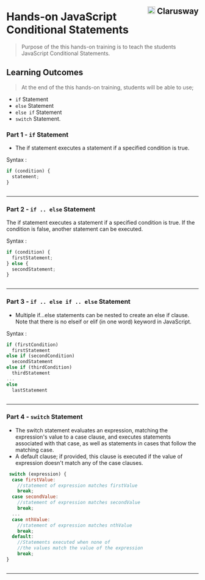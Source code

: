 <h2 style="float:right;"><img src="https://secure.meetupstatic.com/photos/event/3/1/b/9/600_488352729.jpeg" width="20px"> Clarusway</h2>

# Hands-on JavaScript Conditional Statements

> Purpose of the this hands-on training is to teach the students JavaScript Conditional Statements.

## Learning Outcomes

> At the end of the this hands-on training, students will be able to use;

- `if` Statement
- `else` Statement
- `else if` Statement
- `switch` Statement.

### Part 1 - `if` Statement

- The if statement executes a statement if a specified condition is true.

Syntax :

```js
if (condition) {
  statement;
}
```

```js

```

---

### Part 2 - `if .. else` Statement

The if statement executes a statement if a specified condition is true. If the condition is false, another statement can be executed.

Syntax :

```js
if (condition) {
  firstStatement;
} else {
  secondStatement;
}
```

```js

```

---

### Part 3 - `if .. else if .. else` Statement

- Multiple if...else statements can be nested to create an else if clause. Note that there is no elseif or elif (in one word) keyword in JavaScript.

Syntax :

```js
if (firstCondition)
  firstStatement
else if (secondCondition)
  secondStatement
else if (thirdCondition)
  thirdStatement
...
else
  lastStatement
```

```js

```

---

### Part 4 - `switch` Statement

- The switch statement evaluates an expression, matching the expression's value to a case clause, and executes statements associated with that case, as well as statements in cases that follow the matching case.
- A default clause; if provided, this clause is executed if the value of expression doesn't match any of the case clauses.

```js
 switch (expression) {
  case firstValue:
    //statement of expression matches firstValue
    break;
  case secondValue:
    //statement of expression matches secondValue
    break;
  ...
  case nthValue:
    //statement of expression matches nthValue
    break;
  default:
    //Statements executed when none of
    //the values match the value of the expression
    break;
}

```

```js

```

---
